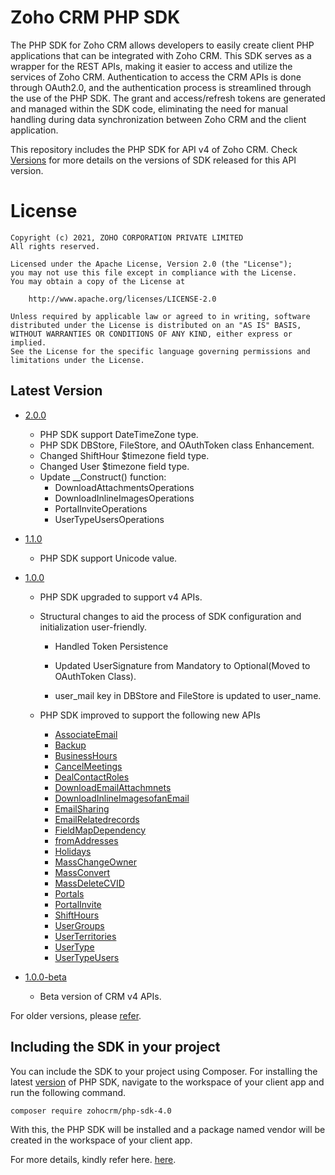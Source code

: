 # Zoho CRM PHP SDK

The PHP SDK for Zoho CRM allows developers to easily create client PHP applications that can be integrated with Zoho CRM. This SDK serves as a wrapper for the REST APIs, making it easier to access and utilize the services of Zoho CRM. 
Authentication to access the CRM APIs is done through OAuth2.0, and the authentication process is streamlined through the use of the PHP SDK. The grant and access/refresh tokens are generated and managed within the SDK code, eliminating the need for manual handling during data synchronization between Zoho CRM and the client application.

This repository includes the PHP SDK for API v4 of Zoho CRM. Check [Versions](https://github.com/zoho/zohocrm-php-sdk-4.0/releases) for more details on the versions of SDK released for this API version.

License
=======

    Copyright (c) 2021, ZOHO CORPORATION PRIVATE LIMITED 
    All rights reserved. 

    Licensed under the Apache License, Version 2.0 (the "License"); 
    you may not use this file except in compliance with the License. 
    You may obtain a copy of the License at 
    
        http://www.apache.org/licenses/LICENSE-2.0 
    
    Unless required by applicable law or agreed to in writing, software 
    distributed under the License is distributed on an "AS IS" BASIS, 
    WITHOUT WARRANTIES OR CONDITIONS OF ANY KIND, either express or implied. 
    See the License for the specific language governing permissions and 
    limitations under the License.


## Latest Version

- [2.0.0](/versions/2.0.0/README.md)

    - PHP SDK support DateTimeZone type.
    - PHP SDK DBStore, FileStore, and OAuthToken class Enhancement.
    - Changed ShiftHour $timezone field type.
    - Changed User $timezone field type.
    - Update __Construct() function:
        - DownloadAttachmentsOperations
        - DownloadInlineImagesOperations
        - PortalInviteOperations
        - UserTypeUsersOperations

- [1.1.0](/versions/1.1.0/README.md)

    - PHP SDK support Unicode value.

- [1.0.0](/versions/1.0.0/README.md)

    - PHP SDK upgraded to support v4 APIs.

    - Structural changes to aid the process of SDK configuration and initialization user-friendly.

        - Handled Token Persistence

        - Updated UserSignature from Mandatory to Optional(Moved to OAuthToken Class).

        - user_mail key in DBStore and FileStore is updated to user_name.
    
    - PHP SDK improved to support the following new APIs

        - [AssociateEmail](https://www.zoho.com/crm/developer/docs/api/v4/associate-email.html)
        - [Backup](https://www.zoho.com/crm/developer/docs/api/v4/get-backup-info.html)
        - [BusinessHours](https://www.zoho.com/crm/developer/docs/api/v4/get-business-hours.html)
        - [CancelMeetings](https://www.zoho.com/crm/developer/docs/api/v4/meeting-cancel.html)
        - [DealContactRoles](https://www.zoho.com/crm/developer/docs/api/v4/get-contact-roles-of-a-specific-deal.html)
        - [DownloadEmailAttachmnets](https://www.zoho.com/crm/developer/docs/api/v4/download-email-attachments.html)
        - [DownloadInlineImagesofanEmail](https://www.zoho.com/crm/developer/docs/api/v4/download-inline-images.html)
        - [EmailSharing](https://www.zoho.com/crm/developer/docs/api/v4/get-email-shared-details.html)
        - [EmailRelatedrecords](https://www.zoho.com/crm/developer/docs/api/v4/get-email-rel-list.html)
        - [FieldMapDependency](https://www.zoho.com/crm/developer/docs/api/v4/get-map-dependency.html)
        - [fromAddresses](https://www.zoho.com/crm/developer/docs/api/v4/get-from-addresses-list.html)
        - [Holidays](https://www.zoho.com/crm/developer/docs/api/v4/get-holidays.html)
        - [MassChangeOwner](https://www.zoho.com/crm/developer/docs/api/v4/mass-change-owner.html)
        - [MassConvert](https://www.zoho.com/crm/developer/docs/api/v4/mass-convert-lead.html)
        - [MassDeleteCVID](https://www.zoho.com/crm/developer/docs/api/v4/mass-delete.html)
        - [Portals](https://www.zoho.com/crm/developer/docs/api/v4/get-portals.html)
        - [PortalInvite](https://www.zoho.com/crm/developer/docs/api/v4/invite-user.html)
        - [ShiftHours](https://www.zoho.com/crm/developer/docs/api/v4/get-shift-hours.html)
        - [UserGroups](https://www.zoho.com/crm/developer/docs/api/v4/get-user-groups.html)
        - [UserTerritories](https://www.zoho.com/crm/developer/docs/api/v4/get-user-territories.html)
        - [UserType](https://www.zoho.com/crm/developer/docs/api/v4/get-user-types.html)
        - [UserTypeUsers](https://www.zoho.com/crm/developer/docs/api/v4/get-users-user-type.html)


- [1.0.0-beta](/versions/1.0.0-beta/README.md)

    - Beta version of CRM v4 APIs.
  
For older versions, please [refer](https://github.com/zoho/zohocrm-php-sdk-4.0/releases).

## Including the SDK in your project
You can include the SDK to your project using Composer.
For installing the latest [version](https://github.com/zoho/zohocrm-php-sdk-4.0/releases/tag/1.1.0) of PHP SDK, navigate to the workspace of your client app and run the following command.

```sh
composer require zohocrm/php-sdk-4.0
```
With this, the PHP SDK will be installed and a package named vendor will be created in the workspace of your client app.

For more details, kindly refer here. [here](/versions/2.0.0/README.md).
